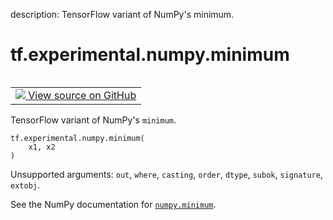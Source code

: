 description: TensorFlow variant of NumPy's minimum.

<div itemscope itemtype="http://developers.google.com/ReferenceObject">
<meta itemprop="name" content="tf.experimental.numpy.minimum" />
<meta itemprop="path" content="Stable" />
</div>

# tf.experimental.numpy.minimum

<!-- Insert buttons and diff -->

<table class="tfo-notebook-buttons tfo-api nocontent" align="left">
<td>
  <a target="_blank" href="https://github.com/tensorflow/tensorflow/blob/r2.4/tensorflow/python/ops/numpy_ops/np_math_ops.py#L193-L202">
    <img src="https://www.tensorflow.org/images/GitHub-Mark-32px.png" />
    View source on GitHub
  </a>
</td>
</table>



TensorFlow variant of NumPy's `minimum`.

<pre class="devsite-click-to-copy prettyprint lang-py tfo-signature-link">
<code>tf.experimental.numpy.minimum(
    x1, x2
)
</code></pre>



<!-- Placeholder for "Used in" -->

Unsupported arguments: `out`, `where`, `casting`, `order`, `dtype`, `subok`, `signature`, `extobj`.

See the NumPy documentation for [`numpy.minimum`](https://numpy.org/doc/1.16/reference/generated/numpy.minimum.html).